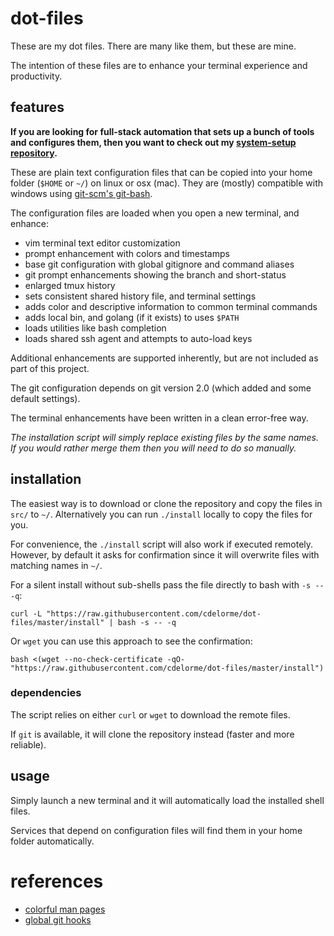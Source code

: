 
# dot-files

These are my dot files.  There are many like them, but these are mine.

The intention of these files are to enhance your terminal experience and productivity.


## features

**If you are looking for full-stack automation that sets up a bunch of tools and configures them, then you want to check out my [system-setup repository](https://www.github.com/cdelorme/system-setup).**

These are plain text configuration files that can be copied into your home folder (`$HOME` or `~/`) on linux or osx (mac).  They are (mostly) compatible with windows using [git-scm's git-bash](http://git-scm.com/).

The configuration files are loaded when you open a new terminal, and enhance:

- vim terminal text editor customization
- prompt enhancement with colors and timestamps
- base git configuration with global gitignore and command aliases
- git prompt enhancements showing the branch and short-status
- enlarged tmux history
- sets consistent shared history file, and terminal settings
- adds color and descriptive information to common terminal commands
- adds local bin, and golang (if it exists) to uses `$PATH`
- loads utilities like bash completion
- loads shared ssh agent and attempts to auto-load keys

Additional enhancements are supported inherently, but are not included as part of this project.

The git configuration depends on git version 2.0 (which added and some default settings).

The terminal enhancements have been written in a clean error-free way.

_The installation script will simply replace existing files by the same names.  If you would rather merge them then you will need to do so manually._


## installation

The easiest way is to download or clone the repository and copy the files in `src/` to `~/`.  Alternatively you can run `./install` locally to copy the files for you.

For convenience, the `./install` script will also work if executed remotely.  However, by default it asks for confirmation since it will overwrite files with matching names in `~/`.

For a silent install without sub-shells pass the file directly to bash with `-s -- -q`:

	curl -L "https://raw.githubusercontent.com/cdelorme/dot-files/master/install" | bash -s -- -q

Or `wget` you can use this approach to see the confirmation:

    bash <(wget --no-check-certificate -qO- "https://raw.githubusercontent.com/cdelorme/dot-files/master/install")


### dependencies

The script relies on either `curl` or `wget` to download the remote files.

If `git` is available, it will clone the repository instead (faster and more reliable).


## usage

Simply launch a new terminal and it will automatically load the installed shell files.

Services that depend on configuration files will find them in your home folder automatically.


# references

- [colorful man pages](http://boredzo.org/blog/archives/2016-08-15/colorized-man-pages-understood-and-customized)
- [global git hooks](https://coderwall.com/p/jp7d5q/create-a-global-git-commit-hook)
